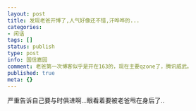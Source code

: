 ```yaml
---
layout: post
title: 发现老爸开博了,人气好像还不错,汗哗哗的...
categories:
- 闲话
tags: []
status: publish
type: post
info: 国信嘉园
comment: 老爸第一次博客似乎是开在163的，现在主要qzone了，腾讯威武。
published: true
meta: {}
---
```


 严重告诉自己要与时俱进啊...眼看着要被老爸甩在身后了..
